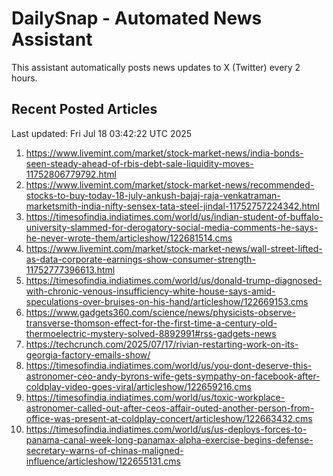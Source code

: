 # DailySnap - Automated News Assistant

This assistant automatically posts news updates to X (Twitter) every 2 hours.

## Recent Posted Articles

Last updated: Fri Jul 18 03:42:22 UTC 2025

1. https://www.livemint.com/market/stock-market-news/india-bonds-seen-steady-ahead-of-rbis-debt-sale-liquidity-moves-11752806779792.html
2. https://www.livemint.com/market/stock-market-news/recommended-stocks-to-buy-today-18-july-ankush-bajaj-raja-venkatraman-marketsmith-india-nifty-sensex-tata-steel-jindal-11752757224342.html
3. https://timesofindia.indiatimes.com/world/us/indian-student-of-buffalo-university-slammed-for-derogatory-social-media-comments-he-says-he-never-wrote-them/articleshow/122681514.cms
4. https://www.livemint.com/market/stock-market-news/wall-street-lifted-as-data-corporate-earnings-show-consumer-strength-11752777396613.html
5. https://timesofindia.indiatimes.com/world/us/donald-trump-diagnosed-with-chronic-venous-insufficiency-white-house-says-amid-speculations-over-bruises-on-his-hand/articleshow/122669153.cms
6. https://www.gadgets360.com/science/news/physicists-observe-transverse-thomson-effect-for-the-first-time-a-century-old-thermoelectric-mystery-solved-8892991#rss-gadgets-news
7. https://techcrunch.com/2025/07/17/rivian-restarting-work-on-its-georgia-factory-emails-show/
8. https://timesofindia.indiatimes.com/world/us/you-dont-deserve-this-astronomer-ceo-andy-byrons-wife-gets-sympathy-on-facebook-after-coldplay-video-goes-viral/articleshow/122659216.cms
9. https://timesofindia.indiatimes.com/world/us/toxic-workplace-astronomer-called-out-after-ceos-affair-outed-another-person-from-office-was-present-at-coldplay-concert/articleshow/122663432.cms
10. https://timesofindia.indiatimes.com/world/us/us-deploys-forces-to-panama-canal-week-long-panamax-alpha-exercise-begins-defense-secretary-warns-of-chinas-maligned-influence/articleshow/122655131.cms
